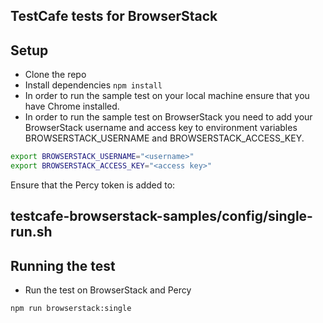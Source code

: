 ## TestCafe tests for BrowserStack


## Setup
* Clone the repo
* Install dependencies `npm install`
* In order to run the sample test on your local machine ensure that you have Chrome installed.
* In order to run the sample test on BrowserStack you need to add your BrowserStack username and access key to environment variables BROWSERSTACK_USERNAME and BROWSERSTACK_ACCESS_KEY.

```sh
export BROWSERSTACK_USERNAME="<username>"
export BROWSERSTACK_ACCESS_KEY="<access key>"
```
Ensure that the Percy token is added to:
## testcafe-browserstack-samples/config/single-run.sh

## Running the test
* Run the test on BrowserStack and Percy

```bash
npm run browserstack:single
```

